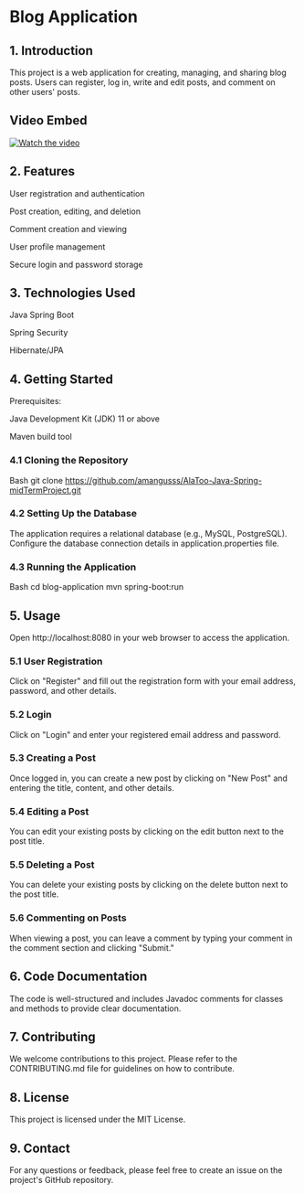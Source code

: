 
# Blog Application
## 1. Introduction

This project is a web application for creating, managing, and sharing blog posts. Users can register, log in, write and edit posts, and comment on other users' posts.

## Video Embed
[![Watch the video](https://img.youtube.com/vi/BmdsBOodBqI/maxresdefault.jpg)](https://youtu.be/BmdsBOodBqI)

## 2. Features

User registration and authentication

Post creation, editing, and deletion

Comment creation and viewing

User profile management

Secure login and password storage

## 3. Technologies Used

Java Spring Boot

Spring Security

Hibernate/JPA

## 4. Getting Started

Prerequisites:

Java Development Kit (JDK) 11 or above

Maven build tool

### 4.1 Cloning the Repository

Bash
git clone https://github.com/amangusss/AlaToo-Java-Spring-midTermProject.git

### 4.2 Setting Up the Database

The application requires a relational database (e.g., MySQL, PostgreSQL). Configure the database connection details in application.properties file.

### 4.3 Running the Application

Bash
cd blog-application
mvn spring-boot:run

## 5. Usage

Open http://localhost:8080 in your web browser to access the application.

### 5.1 User Registration

Click on "Register" and fill out the registration form with your email address, password, and other details.

### 5.2 Login

Click on "Login" and enter your registered email address and password.

### 5.3 Creating a Post

Once logged in, you can create a new post by clicking on "New Post" and entering the title, content, and other details.

### 5.4 Editing a Post

You can edit your existing posts by clicking on the edit button next to the post title.

### 5.5 Deleting a Post

You can delete your existing posts by clicking on the delete button next to the post title.

### 5.6 Commenting on Posts

When viewing a post, you can leave a comment by typing your comment in the comment section and clicking "Submit."

## 6. Code Documentation

The code is well-structured and includes Javadoc comments for classes and methods to provide clear documentation.

## 7. Contributing

We welcome contributions to this project. Please refer to the CONTRIBUTING.md file for guidelines on how to contribute.

## 8. License

This project is licensed under the MIT License.

## 9. Contact

For any questions or feedback, please feel free to create an issue on the project's GitHub repository.
